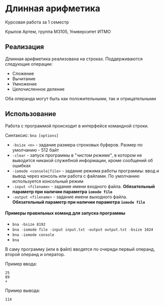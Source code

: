 # Длинная арифметика
Курсовая работа за 1 семестр

Крылов Артем, группа M3105, Университет ИТМО
## Реализация
Длинная арифметика реализована на строках. Поддерживаются следующие операции:

 - Сложение
 - Вычитание
 - Умножение
 - Целочисленное деление

Оба операнда могут быть как положительными, так и отрицательными

## Использование
Работа с программой происходит в интерфейсе командной строки.

Синтаксис: `bna [options]`

 - `-bsize <n>` - задание размера строковых буферов. Размер по умолчанию - 512 байт
 - `-clear` - запуск программы в "*чистом режиме*", в котором не выводится никакой служебной информации, кроме сообщений об ошибках
 - `-iomode <console|file>` - задание режима работы программы: ввод и вывод через консоль или работа с файлами. По умолчанию используется консольный режим
 - `-input <filename>` - задание имени входного файла. **Обязательный параметр при наличии параметра `iomode file`**
 - `-output <filename>` - задание имени выходного файла. **Обязательный параметр при наличии параметра `iomode file`**

 #### Примеры правильных команд для запуска программы
 - `bna -bsize 8192`
 - `bna -iomode file -input input.txt -output output.txt -bsize 1024`
 - `bna -iomode console`
 - `bna`

В саму программу (или в файл) вводятся по очереди первый операнд, второй операнд и оператор.
 
Пример ввода:

    25
    89
    +
    
Пример вывода:

    114
